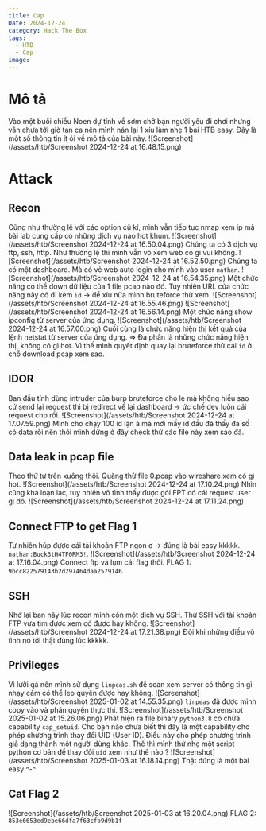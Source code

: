 ```yaml
---
title: Cap
Date: 2024-12-24
category: Hack The Box
tags:
  - HTB
  - Cap
image:
---
```

# Mô tả
Vào một buổi chiều Noen dự tính về sớm chở bạn người yêu đi chơi nhưng vẫn chưa tới giờ tan ca nên mình nán lại 1 xíu làm nhẹ 1 bài HTB easy.
Đây là một số thông tin ít ỏi về mô tả của bài này.
![Screenshot](/assets/htb/Screenshot 2024-12-24 at 16.48.15.png)
# Attack
## Recon
Cũng như thường lệ với các option cũ kĩ, mình vẫn tiếp tục nmap xem ip mà bài lab cung cấp có những dịch vụ nào hot khum.
![Screenshot](/assets/htb/Screenshot 2024-12-24 at 16.50.04.png)
Chúng ta có 3 dịch vụ ftp, ssh, http.
Như thường lệ thì mình vẫn vô xem web có gì vui không.
![Screenshot](/assets/htb/Screenshot 2024-12-24 at 16.52.50.png)
Chúng ta có một dashboard. Mà có vẻ web auto login cho mình vào user `nathan`.
![Screenshot](/assets/htb/Screenshot 2024-12-24 at 16.54.35.png)
Một chức năng có thể down dữ liệu của 1 file pcap nào đó. Tuy nhiên URL của chức năng này có đi kèm `id` -> để xíu nữa mình bruteforce thử xem.
![Screenshot](/assets/htb/Screenshot 2024-12-24 at 16.55.46.png)
![Screenshot](/assets/htb/Screenshot 2024-12-24 at 16.56.14.png)
Một chức năng show ipconfig từ server của ứng dụng.
![Screenshot](/assets/htb/Screenshot 2024-12-24 at 16.57.00.png)
Cuối cùng là chức năng hiện thị kết quả của lệnh netstat từ server của ứng dụng.
=> Đa phần là những chức năng hiện thị, không có gì hot. Vì thế mình quyết định quay lại bruteforce thử cái `id` ở chỗ download pcap xem sao.
## IDOR
Ban đầu tính dùng intruder của burp bruteforce cho lẹ mà không hiểu sao cứ send lại request thì bị redirect về lại dashboard -> ức chế dev luôn cái request cho rồi.
![Screenshot](/assets/htb/Screenshot 2024-12-24 at 17.07.59.png)
Mình cho chạy 100 id lận á mà mới mấy id đầu đã thấy đa số có data rồi nên thôi mình dừng ở đây check thử các file này xem sao đã.
## Data leak in pcap file
Theo thứ tự trên xuống thôi. Quăng thử file 0.pcap vào wireshare xem có gì hot.
![Screenshot](/assets/htb/Screenshot 2024-12-24 at 17.10.24.png)
Nhìn cũng khá loạn lạc, tuy nhiên vô tình thấy được gói FPT có cái request user gì đó.
![Screenshot](/assets/htb/Screenshot 2024-12-24 at 17.11.24.png)
## Connect FTP to get Flag 1
Tự nhiên húp được cái tài khoản FTP ngon ơ -> đúng là bài easy kkkkk. `nathan:Buck3tH4TF0RM3!`.
![Screenshot](/assets/htb/Screenshot 2024-12-24 at 17.16.04.png)
Connect ftp và lụm cái flag thôi.
FLAG 1: `9bcc822579143b2d297464daa2579146`.
## SSH
Nhớ lại ban nãy lúc recon mình còn một dịch vụ SSH. Thử SSH với tài khoản FTP vừa tìm được xem có được hay không.
![Screenshot](/assets/htb/Screenshot 2024-12-24 at 17.21.38.png)
Đôi khi những điều vô tình nó tới thật đúng lúc kkkkk.
## Privileges
Vì lười qá nên mình sử dụng `linpeas.sh` để scan xem server có thông tin gì nhạy cảm có thể leo quyền được hay không.
![Screenshot](/assets/htb/Screenshot 2025-01-02 at 14.55.35.png)
`linpeas` đã được mình copy vào và phân quyền thực thi.
![Screenshot](/assets/htb/Screenshot 2025-01-02 at 15.26.06.png)
Phát hiện ra file binary `python3.8` có chứa capability `cap_setuid`. Cho bạn nào chưa biết thì đây là một capability cho phép chương trình thay đổi UID (User ID). Điều này cho phép chương trình giả dạng thành một người dùng khác.
Thế thì mình thử nhẹ một script python cơ bản để thay đổi `uid` xem như thế nào ?
![Screenshot](/assets/htb/Screenshot 2025-01-03 at 16.18.14.png)
Thật đúng là một bài easy ^-^
## Cat Flag 2

![Screenshot](/assets/htb/Screenshot 2025-01-03 at 16.20.04.png)
FLAG 2: `853e6653ed9ebe66dfa7f63cfb9d9b1f`